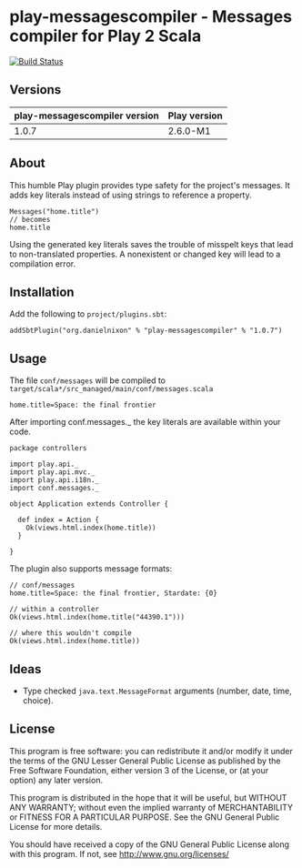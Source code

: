 # play-messagescompiler - Messages compiler for Play 2 Scala

[![Build Status](https://travis-ci.org/danielnixon/play-messagescompiler.svg?branch=master)](https://travis-ci.org/danielnixon/play-messagescompiler)

## Versions

| play-messagescompiler version | Play version       |
|-------------------------------|--------------------|
| 1.0.7                         | 2.6.0-M1           |

## About

This humble Play plugin provides type safety for the project's messages. It adds key literals instead of using strings to reference a property.


    Messages("home.title")
    // becomes
    home.title

Using the generated key literals saves the trouble of misspelt keys that lead to non-translated properties. A nonexistent or changed key will lead to a compilation error.

## Installation

Add the following to `project/plugins.sbt`:

    addSbtPlugin("org.danielnixon" % "play-messagescompiler" % "1.0.7")

## Usage

The file `conf/messages` will be compiled to `target/scala*/src_managed/main/conf/messages.scala`

    home.title=Space: the final frontier

After importing conf.messages._ the key literals are available within your code.

    package controllers
    
    import play.api._
    import play.api.mvc._
    import play.api.i18n._
    import conf.messages._
    
    object Application extends Controller {
    
      def index = Action {
        Ok(views.html.index(home.title))
      }
    
    }

The plugin also supports message formats:

    // conf/messages
    home.title=Space: the final frontier, Stardate: {0}

    // within a controller
    Ok(views.html.index(home.title("44390.1")))
    
    // where this wouldn't compile
    Ok(views.html.index(home.title))

## Ideas

- Type checked `java.text.MessageFormat` arguments (number, date, time, choice).

## License

This program is free software: you can redistribute it and/or modify
it under the terms of the GNU Lesser General Public License as published by
the Free Software Foundation, either version 3 of the License, or
(at your option) any later version.

This program is distributed in the hope that it will be useful,
but WITHOUT ANY WARRANTY; without even the implied warranty of
MERCHANTABILITY or FITNESS FOR A PARTICULAR PURPOSE.  See the
GNU General Public License for more details.

You should have received a copy of the GNU General Public License
along with this program.  If not, see <http://www.gnu.org/licenses/>
